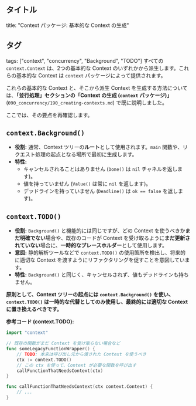 ## タイトル
title: "Context パッケージ: 基本的な Context の生成"
## タグ
tags: ["context", "concurrency", "Background", "TODO"]
すべての `context.Context` は、2つの基本的な Context のいずれかから派生します。これらの基本的な Context は `context` パッケージによって提供されます。

これらの基本的な Context と、そこから派生 Context を生成する方法については、**「並行処理」**セクションの**「Context の生成 (`context` パッケージ)」** (`090_concurrency/190_creating-contexts.md`) で既に説明しました。

ここでは、その要点を再確認します。

## `context.Background()`

*   **役割:** 通常、Context ツリーの**ルート**として使用されます。`main` 関数や、リクエスト処理の起点となる場所で最初に生成します。
*   **特性:**
    *   キャンセルされることはありません (`Done()` は `nil` チャネルを返します)。
    *   値を持っていません (`Value()` は常に `nil` を返します)。
    *   デッドラインを持っていません (`Deadline()` は `ok == false` を返します)。

## `context.TODO()`

*   **役割:** `Background()` と機能的には同じですが、どの Context を使うべきか**まだ明確でない**場合や、既存のコードが Context を受け取るように**まだ更新されていない**場合に、**一時的なプレースホルダー**として使用します。
*   **意図:** 静的解析ツールなどで `context.TODO()` の使用箇所を検出し、将来的に適切な Context を渡すようにリファクタリングを促すことを意図しています。
*   **特性:** `Background()` と同じく、キャンセルされず、値もデッドラインも持ちません。

**原則として、Context ツリーの起点には `context.Background()` を使い、`context.TODO()` は一時的な代替としてのみ使用し、最終的には適切な Context に置き換えるべきです。**

**参考コード (context.TODO):**
```go
import "context"

// 既存の関数がまだ Context を受け取らない場合など
func someLegacyFunctionWrapper() {
    // TODO: 本来は呼び出し元から渡された Context を使うべき
    ctx := context.TODO()
    // この ctx を使って、Context が必要な関数を呼び出す
    callFunctionThatNeedsContext(ctx)
}

func callFunctionThatNeedsContext(ctx context.Context) {
    // ...
}
```